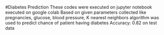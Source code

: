 #Diabetes Prediction
These codes were executed on jupyter notebook executed on google colab
Based on given parameters collected like pregnancies, glucose, blood pressure, K nearest neighbors algorithm was used to predict chance of patient having diabetes
Accuracy: 0.82 on test data
